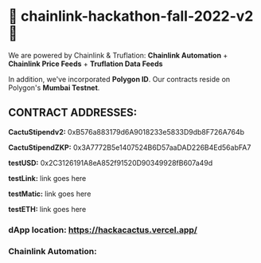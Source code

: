 # 🌵 chainlink-hackathon-fall-2022-v2 🌵

We are powered by Chainlink & Truflation:  **Chainlink Automation** + **Chainlink Price Feeds** + **Truflation Data Feeds**

In addition, we've incorporated **Polygon ID**.  Our contracts reside on Polygon's **Mumbai Testnet**. 



## **CONTRACT ADDRESSES:**

  **CactuStipendv2:** 0xB576a883179d6A9018233e5833D9db8F726A764b

  **CactuStipendZKP:** 0x3A7772B5e1407524B6D57aaDAD226B4Ed56abFA7

  **testUSD:** 0x2C3126191A8eA852f91520D90349928fB607a49d
  
  **testLink:**  link goes here
  
  **testMatic:**  link goes here
  
  **testETH:**  link goes here



### **dApp location:**  https://hackacactus.vercel.app/

### **Chainlink Automation:**
